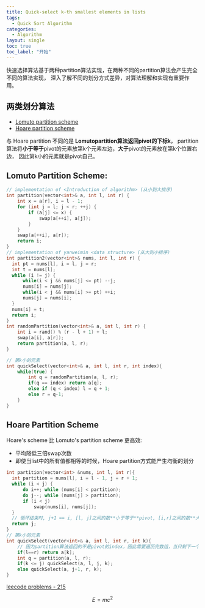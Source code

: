 ```yaml
---
title: Quick-select k-th smallest elements in lists
tags:
  - Quick Sort Algorithm
categories:
  - Algorithm
layout: single
toc: true
toc_label: "开始"
---
```


快速选择算法基于两种partition算法实现，在两种不同的partition算法会产生完全不同的算法实现， 深入了解不同的划分方式差异，对算法理解和实现有重要作用。

## 两类划分算法

- [Lomuto partition scheme](https://en.wikipedia.org/wiki/Quickselect)
- [Hoare partition scheme](https://en.wikipedia.org/wiki/Quicksort#Hoare_partition_scheme)

与 Hoare partition 不同的是 **Lomutopartition算法返回pivot的下标k**，
partition算法将**小于等于**pivot的元素放第k个元素左边，**大于**pivot的元素放在第k个位置右边，
因此第k小的元素就是pivot自己。

## Lomuto Partition Scheme:

```c++
// implementation of <Introduction of algorithm> (从小到大排序)
int partition(vector<int>& a, int l, int r) {
    int x = a[r], i = l - 1;
    for (int j = l; j < r; ++j) {
        if (a[j] <= x) {
            swap(a[++i], a[j]);
        }
    }
    swap(a[++i], a[r]);
    return i;
}
// implementation of yanweimin <data structure> (从大到小排序)
int partition2(vector<int>& nums, int l, int r) {
  int pt = nums[l], i = l, j = r;
  int t = nums[l];
  while (i != j) {
      while(i < j && nums[j] <= pt) --j;
      nums[i] = nums[j];
      while(i < j && nums[i] >= pt) ++i;
      nums[j] = nums[i];
  }
  nums[i] = t;
  return i;
}
int randomPartition(vector<int>& a, int l, int r) {
    int i = rand() % (r - l + 1) + l;
    swap(a[i], a[r]);
    return partition(a, l, r);
}

// 第k小的元素
int quickSelect(vector<int>& a, int l, int r, int index){
    while(true) {
        int q = randomPartition(a, l, r);
        if(q == index) return a[q];
        else if (q < index) l = q + 1;
        else r = q-1;
    }
}
```

## Hoare Partition Scheme

Hoare's scheme 比 Lomuto's partition scheme 更高效:

- 平均降低三倍swap次数
- 即使当list中的所有值都相等的时候，Hoare partition方式能产生均衡的划分

```c++
int partition(vector<int> &nums, int l, int r){
  int partition = nums[l], i = l - 1, j = r + 1;
  while (i < j) {
      do i++; while (nums[i] < partition);
      do j--; while (nums[j] > partition);
      if (i < j)
          swap(nums[i], nums[j]);
  }
  // 循环结束时, j+1 == i, [l, j]之间的数**小于等于**pivot, [i,r]之间的数**大于等于**pivot
  return j;
}
// 第k小的元素
int quickSelect(vector<int>& a, int l, int r, int k){
    // 因为partition算法返回的不是pivot的index，因此需要遍历完数组，当只剩下一个元素时，就是第k小的元素
    if(l==r) return a[k];
    int q = partition(a, l, r);
    if(k <= j) quickSelect(a, l, j, k);
    else quickSelect(a, j+1, r, k);
}

```

[leecode problems - 215](https://leetcode.cn/problems/kth-largest-element-in-an-array/description/?envType=study-plan-v2&envId=top-interview-150)

$$ E = mc^2 $$

